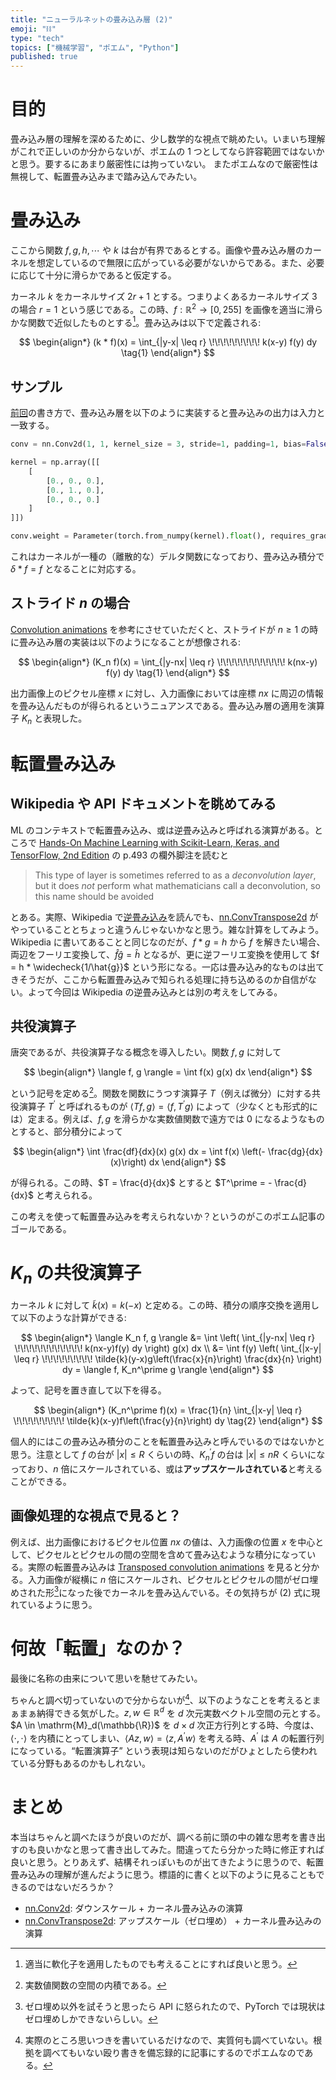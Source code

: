 ```yaml
---
title: "ニューラルネットの畳み込み層 (2)"
emoji: "⛓"
type: "tech"
topics: ["機械学習", "ポエム", "Python"]
published: true
---
```


# 目的

畳み込み層の理解を深めるために、少し数学的な視点で眺めたい。いまいち理解がこれで正しいのか分からないが、ポエムの 1 つとしてなら許容範囲ではないかと思う。要するにあまり厳密性には拘っていない。
またポエムなので厳密性は無視して、転置畳み込みまで踏み込んでみたい。

# 畳み込み

ここから関数 $f, g, h, \cdots$ や $k$ は台が有界であるとする。画像や畳み込み層のカーネルを想定しているので無限に広がっている必要がないからである。また、必要に応じて十分に滑らかであると仮定する。

カーネル $k$ をカーネルサイズ $2r+1$ とする。つまりよくあるカーネルサイズ $3$ の場合 $r=1$ という感じである。この時、$f: \mathbb{R}^2 \to [0, 255]$ を画像を適当に滑らかな関数で近似したものとする[^1]。畳み込みは以下で定義される:

[^1]: 適当に軟化子を適用したものでも考えることにすれば良いと思う。

$$
\begin{align*}
(k * f)(x) = \int_{|y-x| \leq r} \!\!\!\!\!\!\!\!\! k(x-y) f(y) dy
\tag{1}
\end{align*}
$$

## サンプル

[前回](/articles/dwd-convolution01)の書き方で、畳み込み層を以下のように実装すると畳み込みの出力は入力と一致する。

```python
conv = nn.Conv2d(1, 1, kernel_size = 3, stride=1, padding=1, bias=False)

kernel = np.array([[
    [
        [0., 0., 0.],
        [0., 1., 0.],
        [0., 0., 0.]
    ]
]])

conv.weight = Parameter(torch.from_numpy(kernel).float(), requires_grad=False)
```

これはカーネルが一種の（離散的な）デルタ関数になっており、畳み込み積分で $\delta * f = f$ となることに対応する。

## ストライド $n$ の場合

[Convolution animations](https://github.com/vdumoulin/conv_arithmetic#convolution-animations) を参考にさせていただくと、ストライドが $n \geq 1$ の時に畳み込み層の実装は以下のようになることが想像される:

$$
\begin{align*}
(K_n f)(x) = \int_{|y-nx| \leq r} \!\!\!\!\!\!\!\!\!\!\!\! k(nx-y) f(y) dy
\tag{1}
\end{align*}
$$

出力画像上のピクセル座標 $x$ に対し、入力画像においては座標 $nx$ に周辺の情報を畳み込んだものが得られるというニュアンスである。畳み込み層の適用を演算子 $K_n$ と表現した。

# 転置畳み込み

## Wikipedia や API ドキュメントを眺めてみる

ML のコンテキストで転置畳み込み、或は逆畳み込みと呼ばれる演算がある。ところで [Hands-On Machine Learning with Scikit-Learn, Keras, and TensorFlow, 2nd Edition](https://www.oreilly.com/library/view/hands-on-machine-learning/9781492032632/) の p.493 の欄外脚注を読むと

> This type of layer is sometimes referred to as a _deconvolution layer_, but it does _not_ perform what mathematicians call a deconvolution, so this name should be avoided

とある。実際、Wikipedia で[逆畳み込み](https://ja.wikipedia.org/wiki/%E9%80%86%E7%95%B3%E3%81%BF%E8%BE%BC%E3%81%BF)を読んでも、[nn.ConvTranspose2d](https://pytorch.org/docs/stable/generated/torch.nn.ConvTranspose2d.html) がやっていることとちょっと違うんじゃないかなと思う。雑な計算をしてみよう。Wikipedia に書いてあることと同じなのだが、$f * g = h$ から $f$ を解きたい場合、両辺をフーリエ変換して、$\hat{f} \hat{g} = \hat{h}$ となるが、更に逆フーリエ変換を使用して $f = h * \widecheck{1/\hat{g}}$ という形になる。一応は畳み込み的なものは出てきそうだが、ここから転置畳み込みで知られる処理に持ち込めるのか自信がない。よって今回は Wikipedia の逆畳み込みとは別の考えをしてみる。

## 共役演算子

唐突であるが、共役演算子なる概念を導入したい。関数 $f,g$ に対して

$$
\begin{align*}
\langle f, g \rangle = \int f(x) g(x) dx
\end{align*}
$$

という記号を定める[^2]。関数を関数にうつす演算子 $T$（例えば微分）に対する共役演算子 $T^\prime$ と呼ばれるものが $\langle Tf, g \rangle = \langle f, T^\prime g \rangle$ によって（少なくとも形式的には）定まる。例えば、$f,g$ を滑らかな実数値関数で遠方では $0$ になるようなものとすると、部分積分によって

[^2]: 実数値関数の空間の内積である。

$$
\begin{align*}
\int \frac{df}{dx}(x) g(x) dx = \int f(x) \left(- \frac{dg}{dx}(x)\right) dx
\end{align*}
$$

が得られる。この時、$T = \frac{d}{dx}$ とすると $T^\prime = - \frac{d}{dx}$ と考えられる。

この考えを使って転置畳み込みを考えられないか？というのがこのポエム記事のゴールである。

# $K_n$ の共役演算子

カーネル $k$ に対して $\tilde{k}(x) = k(-x)$ と定める。この時、積分の順序交換を適用して以下のような計算ができる:

$$
\begin{align*}
\langle K_n f, g \rangle &= \int \left( \int_{|y-nx| \leq r} \!\!\!\!\!\!\!\!\!\!\!\! k(nx-y)f(y) dy \right) g(x) dx \\
&= \int f(y) \left( \int_{|x-y| \leq r} \!\!\!\!\!\!\!\!\! \tilde{k}(y-x)g\left(\frac{x}{n}\right) \frac{dx}{n} \right) dy = \langle f,  K_n^\prime g \rangle
\end{align*}
$$

よって、記号を置き直して以下を得る。

$$
\begin{align*}
(K_n^\prime f)(x) = \frac{1}{n} \int_{|x-y| \leq r} \!\!\!\!\!\!\!\!\! \tilde{k}(x-y)f\left(\frac{y}{n}\right) dy
\tag{2}
\end{align*}
$$

個人的にはこの畳み込み積分のことを転置畳み込みと呼んでいるのではないかと思う。注意として $f$ の台が $|x| \leq R$ くらいの時、$K_n^\prime f$ の台は $|x| \leq nR$ くらいになっており、$n$ 倍にスケールされている、或は**アップスケールされている**と考えることができる。

## 画像処理的な視点で見ると？

例えば、出力画像におけるピクセル位置 $nx$ の値は、入力画像の位置 $x$ を中心として、ピクセルとピクセルの間の空間を含めて畳み込むような積分になっている。実際の転置畳み込みは [Transposed convolution animations](https://github.com/vdumoulin/conv_arithmetic#transposed-convolution-animations) を見ると分かる。入力画像が縦横に $n$ 倍にスケールされ、ピクセルとピクセルの間がゼロ埋めされた形[^3]になった後でカーネルを畳み込んでいる。その気持ちが (2) 式に現れているように思う。

[^3]: ゼロ埋め以外を試そうと思ったら API に怒られたので、PyTorch では現状はゼロ埋めしかできないらしい。

# 何故「転置」なのか？

最後に名称の由来について思いを馳せてみたい。

ちゃんと調べ切っていないので分からないが[^4]、以下のようなことを考えるとまぁまぁ納得できる気がした。$z, w \in \mathbb{R}^d$ を $d$ 次元実数ベクトル空間の元とする。$A \in \mathrm{M}_d(\mathbb{\R})$ を $d \times d$ 次正方行列とする時、今度は、$\langle \cdot, \cdot \rangle$ を内積にとってしまい、$\langle Az, w \rangle = \langle z, A^\prime w \rangle$ を考える時、$A^\prime$ は $A$ の転置行列になっている。“転置演算子” という表現は知らないのだがひょとしたら使われている分野もあるのかもしれない。

[^4]: 実際のところ思いつきを書いているだけなので、実質何も調べていない。根拠を調べてもいない殴り書きを備忘録的に記事にするのでポエムなのである。

# まとめ

本当はちゃんと調べたほうが良いのだが、調べる前に頭の中の雑な思考を書き出すのも良いかなと思って書き出してみた。間違ってたら分かった時に修正すれば良いと思う。とりあえず、結構それっぽいものが出てきたように思うので、転置畳み込みの理解が進んだように思う。標語的に書くと以下のように見ることもできるのではないだろうか？

- [nn.Conv2d](https://pytorch.org/docs/stable/generated/torch.nn.Conv2d.html): ダウンスケール + カーネル畳み込みの演算
- [nn.ConvTranspose2d](https://pytorch.org/docs/stable/generated/torch.nn.ConvTranspose2d.html): アップスケール（ゼロ埋め） + カーネル畳み込みの演算
